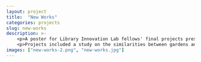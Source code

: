 ```yaml
---
layout: project
title:  "New Works"
categories: projects
slug: new-works
description: >-
    <p>A poster for Library Innovation Lab fellows' final projects presentation.</p>
    <p>Projects included a study on the similarities between gardens and libraries, and research into a book printed in 1874 made up entirely of poisonous wallpaper.</p>
images: ["new-works-2.png", "new-works.jpg"]
---
```



